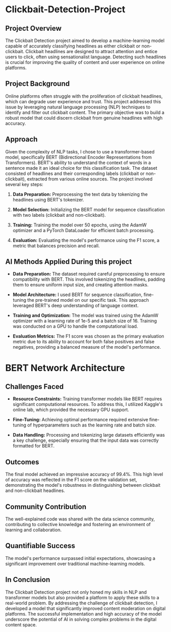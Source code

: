 # Clickbait-Detection-Project

## Project Overview

The Clickbait Detection project aimed to develop a machine-learning model capable of accurately classifying headlines as either clickbait or non-clickbait. Clickbait headlines are designed to attract attention and entice users to click, often using sensationalist language. Detecting such headlines is crucial for improving the quality of content and user experience on online platforms.

## Project Background

Online platforms often struggle with the proliferation of clickbait headlines, which can degrade user experience and trust. This project addressed this issue by leveraging natural language processing (NLP) techniques to identify and filter out clickbait content. The primary objective was to build a robust model that could discern clickbait from genuine headlines with high accuracy.

## Approach 
Given the complexity of NLP tasks, I chose to use a transformer-based model, specifically BERT (Bidirectional Encoder Representations from Transformers). BERT's ability to understand the context of words in a sentence made it an ideal choice for this classification task. The dataset consisted of headlines and their corresponding labels (clickbait or non-clickbait), extracted from various online sources. The project involved several key steps:

 1. __Data Preparation:__ Preprocessing the text data by tokenizing the headlines using BERT's tokenizer.

 2. __Model Selection:__ Initializing the BERT model for sequence classification with two labels (clickbait and non-clickbait).

 3. __Training:__ Training the model over 50 epochs, using the AdamW optimizer and a PyTorch DataLoader for efficient batch processing.

 4. __Evaluation:__ Evaluating the model's performance using the F1 score, a metric that balances precision and recall.

## AI Methods Applied During this project

 * __Data Preparation:__ The dataset required careful preprocessing to ensure compatibility with BERT. This involved tokenizing the headlines, padding them to ensure uniform input size, and creating attention masks.

 * __Model Architecture:__ I used BERT for sequence classification, fine-tuning the pre-trained model on our specific task. This approach leveraged BERT's deep understanding of language context.

 * __Training and Optimization:__ The model was trained using the AdamW optimizer with a learning rate of 1e-5 and a batch size of 16. Training was conducted on a GPU to handle the computational load.

 * __Evaluation Metrics:__ The F1 score was chosen as the primary evaluation metric due to its ability to account for both false positives and false negatives, providing a balanced measure of the model's performance.

#  BERT Network Architecture


## Challenges Faced

 - __Resource Constraints:__ Training transformer models like BERT requires significant computational resources. To address this, I utilized Kaggle's online lab, which provided the necessary GPU support.
   
 - __Fine-Tuning:__ Achieving optimal performance required extensive fine-tuning of hyperparameters such as the learning rate and batch size.

 - __Data Handling:__ Processing and tokenizing large datasets efficiently was a key challenge, especially ensuring that the input data was correctly formatted for BERT.

## Outcomes

The final model achieved an impressive accuracy of 99.4%. This high level of accuracy was reflected in the F1 score on the validation set, demonstrating the model's robustness in distinguishing between clickbait and non-clickbait headlines.

## Community Contribution
The well-explained code was shared with the data science community, contributing to collective knowledge and fostering an environment of learning and collaboration.

## Quantifiable Success 
The model's performance surpassed initial expectations, showcasing a significant improvement over traditional machine-learning models.

 ## In Conclusion
The Clickbait Detection project not only honed my skills in NLP and transformer models but also provided a platform to apply these skills to a real-world problem. By addressing the challenge of clickbait detection, I developed a model that significantly improved content moderation on digital platforms. The successful implementation and high accuracy of the model underscore the potential of AI in solving complex problems in the digital content space.
